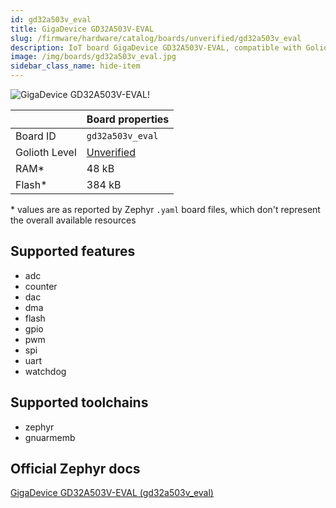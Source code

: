 ```yaml
---
id: gd32a503v_eval
title: GigaDevice GD32A503V-EVAL
slug: /firmware/hardware/catalog/boards/unverified/gd32a503v_eval
description: IoT board GigaDevice GD32A503V-EVAL, compatible with Golioth at unverified level.
image: /img/boards/gd32a503v_eval.jpg
sidebar_class_name: hide-item
---
```


[//]: # (This is an auto-generated file, do not edit! Changes to it will be lost upon re-generation)

![GigaDevice GD32A503V-EVAL!](/img/boards/gd32a503v_eval.jpg "GigaDevice GD32A503V-EVAL")

|                | Board properties     |
| -------------  | -------------------- |
| Board ID       | `gd32a503v_eval` |
| Golioth Level  | [Unverified](/firmware/hardware#unverified-boards) |
| RAM*           | 48 kB |
| Flash*         | 384 kB |

\* values are as reported by Zephyr `.yaml` board files, which don't represent the overall available resources



## Supported features

* adc
* counter
* dac
* dma
* flash
* gpio
* pwm
* spi
* uart
* watchdog

## Supported toolchains

* zephyr
* gnuarmemb

## Official Zephyr docs

[GigaDevice GD32A503V-EVAL (gd32a503v_eval)](https://docs.zephyrproject.org/latest/boards/gd/gd32a503v_eval/doc/index.html)
